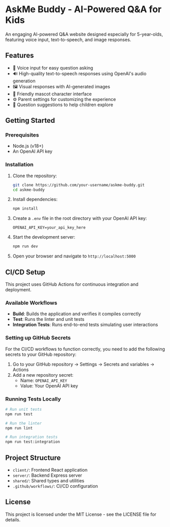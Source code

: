 # AskMe Buddy - AI-Powered Q&A for Kids

An engaging AI-powered Q&A website designed especially for 5-year-olds, featuring voice input, text-to-speech, and image responses.

## Features

- 🎤 Voice input for easy question asking
- 🔊 High-quality text-to-speech responses using OpenAI's audio generation
- 🖼️ Visual responses with AI-generated images
- 🧸 Friendly mascot character interface
- ⚙️ Parent settings for customizing the experience
- 🧩 Question suggestions to help children explore

## Getting Started

### Prerequisites

- Node.js (v18+)
- An OpenAI API key

### Installation

1. Clone the repository:
   ```bash
   git clone https://github.com/your-username/askme-buddy.git
   cd askme-buddy
   ```

2. Install dependencies:
   ```bash
   npm install
   ```

3. Create a `.env` file in the root directory with your OpenAI API key:
   ```
   OPENAI_API_KEY=your_api_key_here
   ```

4. Start the development server:
   ```bash
   npm run dev
   ```

5. Open your browser and navigate to `http://localhost:5000`

## CI/CD Setup

This project uses GitHub Actions for continuous integration and deployment.

### Available Workflows

- **Build**: Builds the application and verifies it compiles correctly
- **Test**: Runs the linter and unit tests
- **Integration Tests**: Runs end-to-end tests simulating user interactions

### Setting up GitHub Secrets

For the CI/CD workflows to function correctly, you need to add the following secrets to your GitHub repository:

1. Go to your GitHub repository → Settings → Secrets and variables → Actions
2. Add a new repository secret:
   - Name: `OPENAI_API_KEY`
   - Value: Your OpenAI API key

### Running Tests Locally

```bash
# Run unit tests
npm run test

# Run the linter
npm run lint

# Run integration tests
npm run test:integration
```

## Project Structure

- `client/`: Frontend React application
- `server/`: Backend Express server
- `shared/`: Shared types and utilities
- `.github/workflows/`: CI/CD configuration

## License

This project is licensed under the MIT License - see the LICENSE file for details.